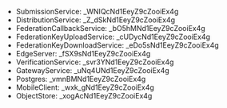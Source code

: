 - SubmissionService: _WNIQcNd1EeyZ9cZooiEx4g
- DistributionService: _Z_dSkNd1EeyZ9cZooiEx4g
- FederationCallbackService: _bO5hMNd1EeyZ9cZooiEx4g
- FederationKeyUploadService: _cUDycNd1EeyZ9cZooiEx4g
- FederationKeyDownloadService: _eDo5sNd1EeyZ9cZooiEx4g
- EdgeServer: _fSX9sNd1EeyZ9cZooiEx4g
- VerificationService: _svr3YNd1EeyZ9cZooiEx4g
- GatewayService: _uNq4UNd1EeyZ9cZooiEx4g
- Postgres: _vmnBMNd1EeyZ9cZooiEx4g
- MobileClient: _wxk_gNd1EeyZ9cZooiEx4g
- ObjectStore: _xogAcNd1EeyZ9cZooiEx4g
